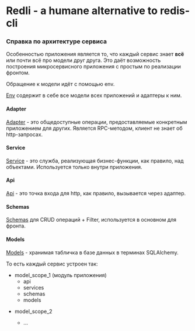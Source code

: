 # Redli - a humane alternative to redis-cli





### Справка по архитектуре сервиса
Особенностью приложения является то, что каждый сервис знает **всё** или почти всё про модели друг друга.
Это даёт возможность построения микросервисного приложения с простым по реализации фронтом.

Обращение к модели идёт с помощью env.

[Env](/app/bff/bff_server.py) содержит в себе все модели всех приложений и адаптеры к ним.


#### Adapter 
[Adapter](/app/bff/adapters/basic_adapter.py) - это общедоступные операции, предоставляемые конкретным приложением для других. Является RPC-методом, клиент не знает об http-запросах.
#### Service
[Service](/app/basic/company/services/company_service.py) - это служба, реализующая бизнес-функции, как правило, над объектами. Используется только внутри приложения.

#### Api
[Api](/app/basic/company/api) - это точка входа для http, как правило, вызывается через адаптер.

#### Schemas
[Schemas](/app/basic/company/schemas) для CRUD операций + Filter, используется в основном для фронта.

#### Models
[Models](/app/basic/company/models) - хранимая табличка в базе данных в терминах SQLAlchemy.


То есть каждый сервис устроен так:
- model_scope_1 (модуль приложения)
    - api
    - services
    - schemas 
    - models
  
[//]: # (    ... permissions...)
- model_scope_2

  - ...